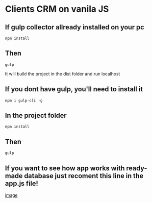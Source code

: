 # Clients CRM on vanila JS

## If gulp collector allready installed on your pc
```
npm install
```
## Then
```
gulp
```

It will build the project in the dist folder and run localhost


## If you dont have gulp, you'll need to install it
```
npm i gulp-cli -g
```
## In the project folder
```
npm install
```
## Then
```
gulp
```

## If you want to see how app works with ready-made database just recoment this line in the app.js file!
[image](https://user-images.githubusercontent.com/85307942/159115574-bc4ea1dc-7489-4b55-810c-85fb010049e7.png)

